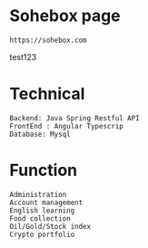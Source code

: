 # Sohebox page
	https://sohebox.com
test123
# Technical
	Backend: Java Spring Restful API
	FrontEnd : Angular Typescrip
	Database: Mysql


	
# Function
	Administration
	Account management
	English learning
	Food collection
	Oil/Gold/Stock index
	Crypto portfolio
